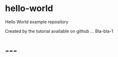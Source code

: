 # hello-world
Hello World example repository

Created by the tutorial available on github ...
Bla-bla-1
# ---
